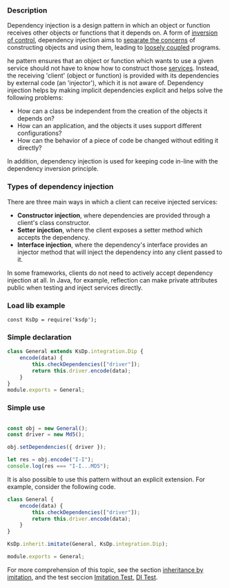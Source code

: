 ### Description

Dependency injection is a design pattern in which an object or function receives other objects or functions that it depends on. A form of [inversion of control](https://en.wikipedia.org/wiki/Inversion_of_control), dependency injection aims to [separate the concerns](https://en.wikipedia.org/wiki/Separation_of_concerns) of constructing objects and using them, leading to [loosely coupled](https://en.wikipedia.org/wiki/Loose_coupling) programs.

he pattern ensures that an object or function which wants to use a given service should not have to know how to construct those [services](https://en.wikipedia.org/wiki/Service_(systems_architecture)). Instead, the receiving 'client' (object or function) is provided with its dependencies by external code (an 'injector'), which it is not aware of. Dependency injection helps by making implicit dependencies explicit and helps solve the following problems:

- How can a class be independent from the creation of the objects it depends on?
- How can an application, and the objects it uses support different configurations?
- How can the behavior of a piece of code be changed without editing it directly?

In addition, dependency injection is used for keeping code in-line with the dependency inversion principle.

### Types of dependency injection
There are three main ways in which a client can receive injected services:

- **Constructor injection**, where dependencies are provided through a client's class constructor.
- **Setter injection**, where the client exposes a setter method which accepts the dependency.
- **Interface injection**, where the dependency's interface provides an injector method that will inject the dependency into any client passed to it.

In some frameworks, clients do not need to actively accept dependency injection at all. In Java, for example, reflection can make private attributes public when testing and inject services directly.

### Load lib example
```Js
const KsDp = require('ksdp');
```

### Simple declaration 
```js
class General extends KsDp.integration.Dip {
    encode(data) {
        this.checkDependencies(["driver"]);
        return this.driver.encode(data);
    }
}
module.exports = General;
```

### Simple use 
```js

const obj = new General();
const driver = new Md5();

obj.setDependencies({ driver });

let res = obj.encode("I-I");
console.log(res === "I-I...MD5");
```

It is also possible to use this pattern without an explicit extension. For example, consider the following code.

```js
class General {
    encode(data) {
        this.checkDependencies(["driver"]);
        return this.driver.encode(data);
    }
}

KsDp.inherit.imitate(General, KsDp.integration.Dip);

module.exports = General;
```

For more comprehension of this topic, see the section [inheritance by imitation](inherit.imitate.md), and the test seccion [Imitation Test](test/inherit.imitate.spec.js), [DI Test](test/integration.dip.spec.js). 